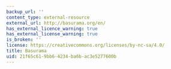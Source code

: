 ```yaml
---
backup_url: ''
content_type: external-resource
external_url: http://basurama.org/en/
has_external_licence_warning: true
has_external_license_warning: true
is_broken: ''
license: https://creativecommons.org/licenses/by-nc-sa/4.0/
title: Basurama
uid: 21f65c61-9bb6-4234-ba6b-ac3e5277600b
---
```

